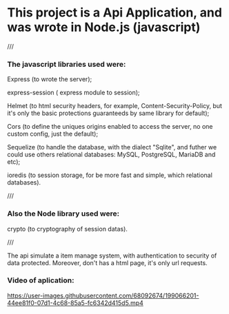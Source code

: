 
# This project is a Api Application, and was wrote in Node.js (javascript)

///

### The javascript libraries used were:


Express (to wrote the server);

express-session ( express module to session);

Helmet (to html security headers, for example, Content-Security-Policy, but it's only the basic protections guaranteeds by same library for default);

Cors (to define the uniques origins enabled to access the server, no one custom config, just the default);

Sequelize (to handle the database, with the dialect "Sqlite", and futher we could use others relational databases: MySQL, PostgreSQL, MariaDB and etc);

ioredis (to session storage, for be more fast and simple, which relational databases).

///

### Also the Node library used were:

crypto (to cryptography of session datas).

///

The api simulate a item manage system, with authentication to security of data protected. Moreover, don't has a html page, it's only url requests.

### Video of aplication:


https://user-images.githubusercontent.com/68092674/199066201-44ee81f0-07d1-4c68-85a5-fc6342d415d5.mp4


